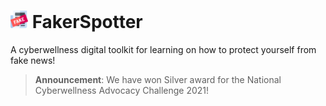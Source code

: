 <h1>
    <img src="docs/icon.png" style="height: 1em;"/>
    <span>FakerSpotter</span>
</h1>

A cyberwellness digital toolkit for learning on how to protect yourself from fake news!

> **Announcement**: We have won Silver award for the National Cyberwellness Advocacy Challenge 2021!